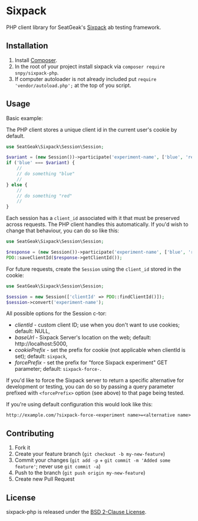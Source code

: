# Sixpack

PHP client library for SeatGeak's [Sixpack](https://github.com/sixpack/sixpack) ab testing framework.

## Installation

1. Install [Composer](https://getcomposer.org/doc/00-intro.md).
2. In the root of your project install sixpack via `composer require snpy/sixpack-php`.
3. If computer autoloader is not already included put `require 'vendor/autoload.php';` at the top of you script.

## Usage

Basic example:

The PHP client stores a unique client id in the current user's cookie by default.

```PHP
use SeatGeak\Sixpack\Session\Session;

$variant = (new Session())->participate('experiment-name', ['blue', 'red'])->getAlternativeName();
if ('blue' === $variant) {
    //
    // do something "blue"
    //
} else {
    //
    // do something "red"
    //
}
```

Each session has a `client_id` associated with it that must be preserved across requests. The PHP client handles this automatically. If you'd wish to change that behaviour, you can do so like this:

```PHP
use SeatGeak\Sixpack\Session\Session;

$response = (new Session())->participate('experiment-name', ['blue', 'red']);
PDO::saveClientId($response->getClientId());
```

For future requests, create the `Session` using the `client_id` stored in the cookie:

```PHP
use SeatGeak\Sixpack\Session\Session;

$session = new Session(['clientId' => PDO::findClientId()]);
$session->convert('experiment-name');
```

All possible options for the Session c-tor:

  * _clientId_ - custom client ID; use when you don't want to use cookies; default: NULL,
  * _baseUrl_ - Sixpack Server's location on the web; default: http://localhost:5000,
  * _cookiePrefix_ - set the prefix for cookie (not applicable when clientId is set); default: `sixpack`,
  * _forcePrefix_ - set the prefix for "force Sixpack experiment" GET parameter; default: `sixpack-force-`.

If you'd like to force the Sixpack server to return a specific alternative for development or testing, you can do so by passing a query parameter prefixed with `<forcePrefix>` option (see above) to that page being tested.

If you're using default configuration this would look like this:

`http://example.com/?sixpack-force-<experiment name>=<alternative name>`

## Contributing

1. Fork it
2. Create your feature branch (`git checkout -b my-new-feature`)
3. Commit your changes (`git add -p` + `git commit -m 'Added some feature'`; never use `git commit -a`)
4. Push to the branch (`git push origin my-new-feature`)
5. Create new Pull Request

## License

sixpack-php is released under the [BSD 2-Clause License](http://opensource.org/licenses/BSD-2-Clause).
